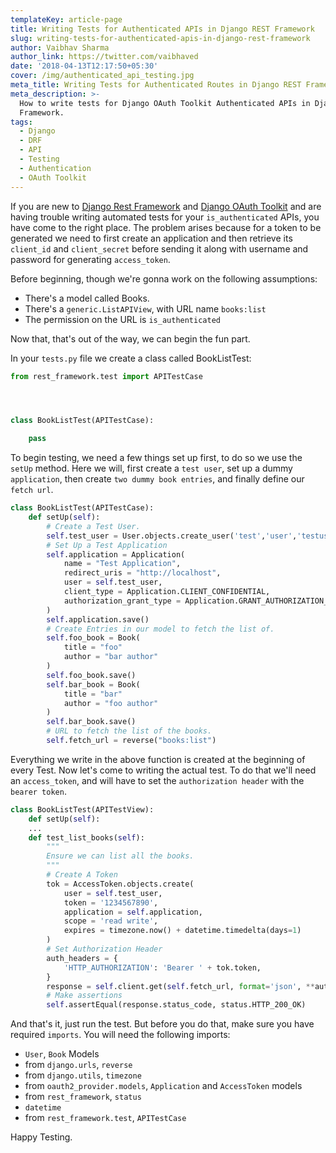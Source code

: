 ```yaml
---
templateKey: article-page
title: Writing Tests for Authenticated APIs in Django REST Framework
slug: writing-tests-for-authenticated-apis-in-django-rest-framework
author: Vaibhav Sharma
author_link: https://twitter.com/vaibhaved
date: '2018-04-13T12:17:50+05:30'
cover: /img/authenticated_api_testing.jpg
meta_title: Writing Tests for Authenticated Routes in Django REST Framework
meta_description: >-
  How to write tests for Django OAuth Toolkit Authenticated APIs in Django REST
  Framework.
tags:
  - Django
  - DRF
  - API
  - Testing
  - Authentication
  - OAuth Toolkit
---
```

If you are new to [Django Rest Framework](http://www.django-rest-framework.org/) and [Django OAuth Toolkit](http://dot.evonove.it/) and are having trouble writing automated tests for your `is_authenticated` APIs, you have come to the right place. The problem arises because for a token to be generated we need to first create an application and then retrieve its `client_id` and `client_secret` before sending it along with username and password for generating `access_token`.

Before beginning, though we're gonna work on the following assumptions:

* There's a model called Books.
* There's a `generic.ListAPIView`, with URL name `books:list` 
* The permission on the URL is `is_authenticated` 

Now that, that's out of the way, we can begin the fun part.

In your `tests.py` file we create a class called BookListTest:

```python
from rest_framework.test import APITestCase




class BookListTest(APITestCase):

    pass
```

To begin testing, we need a few things set up first, to do so we use the `setUp` method. Here we will, first create a `test user`, set up a dummy `application`, then create `two dummy book entries`, and finally define our `fetch url`.

```python
class BookListTest(APITestCase):
    def setUp(self):
        # Create a Test User.
        self.test_user = User.objects.create_user('test','user','testuser', 'test@example.com','testpassword')
        # Set Up a Test Application
        self.application = Application(
            name = "Test Application",
            redirect_uris = "http://localhost",
            user = self.test_user,
            client_type = Application.CLIENT_CONFIDENTIAL,
            authorization_grant_type = Application.GRANT_AUTHORIZATION_CODE,
        )
        self.application.save()
        # Create Entries in our model to fetch the list of.
        self.foo_book = Book(
            title = "foo"
            author = "bar author"
        )
        self.foo_book.save()
        self.bar_book = Book(
            title = "bar"
            author = "foo author"
        )
        self.bar_book.save()
        # URL to fetch the list of the books.
        self.fetch_url = reverse("books:list")
```

Everything we write in the above function is created at the beginning of every Test. Now let's come to writing the actual test. To do that we'll need an `access_token`, and will have to set the `authorization header` with the `bearer token`.

```python
class BookListTest(APITestView):
    def setUp(self):
    ...
    def test_list_books(self):
        """
        Ensure we can list all the books.
        """
        # Create A Token
        tok = AccessToken.objects.create(
            user = self.test_user,
            token = '1234567890',
            application = self.application,
            scope = 'read write',
            expires = timezone.now() + datetime.timedelta(days=1)
        )
        # Set Authorization Header
        auth_headers = {
            'HTTP_AUTHORIZATION': 'Bearer ' + tok.token,
        }
        response = self.client.get(self.fetch_url, format='json', **auth_headers)
        # Make assertions
        self.assertEqual(response.status_code, status.HTTP_200_OK)
```

And that's it, just run the test. But before you do that, make sure you have required `imports`. You will need the following imports:

* `User`, `Book` Models
* from `django.urls`, `reverse`
* from `django.utils`, `timezone`
* from `oauth2_provider.models`, `Application` and `AccessToken` models
* from `rest_framework`, `status`
* `datetime`
* from `rest_framework.test`, `APITestCase`

Happy Testing.
